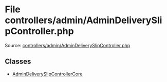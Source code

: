 File controllers/admin/AdminDeliverySlipController.php
=========
Source: [controllers/admin/AdminDeliverySlipController.php](https://github.com/PrestaShop/PrestaShop/blob/1.6.1.1/controllers/admin/AdminDeliverySlipController.php)


Classes
-------

* [AdminDeliverySlipControllerCore](class.AdminDeliverySlipControllerCore)

